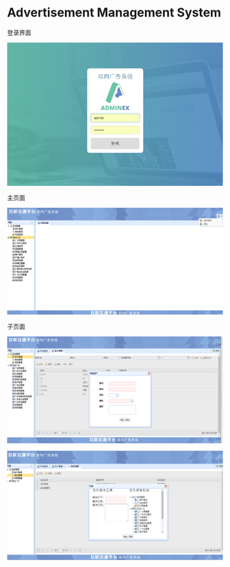 # Advertisement Management System

登录界面

  ![login](https://github.com/StSahana/BidirectionalAdvertising/blob/master/%E6%88%AA%E5%9B%BE/login.png)

主页面

![main](https://github.com/StSahana/BidirectionalAdvertising/blob/master/%E6%88%AA%E5%9B%BE/main.png)

子页面

![user](https://github.com/StSahana/BidirectionalAdvertising/blob/master/%E6%88%AA%E5%9B%BE/user.png)

![role](https://github.com/StSahana/BidirectionalAdvertising/blob/master/%E6%88%AA%E5%9B%BE/role.png)